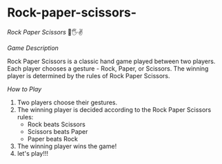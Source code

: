 # Rock-paper-scissors-
 *Rock Paper Scissors*
 👊🖐✌

*Game Description*

Rock Paper Scissors is a classic hand game played between two players. Each player chooses a gesture - Rock, Paper, or Scissors. The winning player is determined by the rules of Rock Paper Scissors.

*How to Play*

1. Two players choose their gestures.
2. The winning player is decided according to the Rock Paper Scissors rules:
    - Rock beats Scissors
    - Scissors beats Paper
    - Paper beats Rock
3. The winning player wins the game!
4. let's play!!! 
